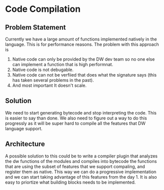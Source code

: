 # Code Compilation

## Problem Statement

Currently we have a large amount of functions implemented natively in the language. This is for performance reasons.
The problem with this approach is
 1. Native code can only be provided by the DW dev team so no one else can implement a function that is high performnat.
 2. Native code is not debugable.
 3. Native code can not be verfiied that does what the signature says (this has taken several problems in the past).
 4. And most important It doesn't scale.

## Solution

We need to start generating bytecode and stop interpreting the code. This is easier to say than done. We also need to figure out a way to do this progressly as it will be super hard to compile all the features that DW language support. 


## Architecture 

A possible solution to this could be to write a compiler plugin that analyzes the dw functions of the modules and compiles into bytecode the functions that are using the subset of features that we support compaling, and register them as native. This way we can do a progressive implementation and we can start taking advantage of this features from the day 1. It is also easy to priortize what building blocks needs to be implemented.

